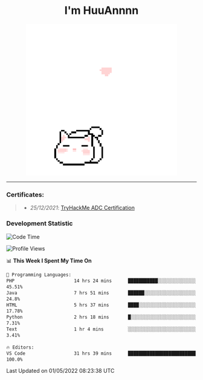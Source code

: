 <h1 align='center'>I'm HuuAnnnn</h1>
<p align="center">
 <img src="cat_intro.gif" />
</p>

___

### Certificates:
>- *25/12/2021*: [TryHackMe ADC Certification](https://tryhackme-certificates.s3-eu-west-1.amazonaws.com/THM-HKVVJOIWJA.png)


### Development Statistic

<!--START_SECTION:waka-->
![Code Time](http://img.shields.io/badge/Code%20Time-142%20hrs%2040%20mins-blue)

![Profile Views](http://img.shields.io/badge/Profile%20Views-19-blue)

📊 **This Week I Spent My Time On** 

```text
💬 Programming Languages: 
PHP                      14 hrs 24 mins      ███████████░░░░░░░░░░░░░░   45.51% 
Java                     7 hrs 51 mins       ██████░░░░░░░░░░░░░░░░░░░   24.8% 
HTML                     5 hrs 37 mins       ████░░░░░░░░░░░░░░░░░░░░░   17.78% 
Python                   2 hrs 18 mins       █░░░░░░░░░░░░░░░░░░░░░░░░   7.31% 
Text                     1 hr 4 mins         ░░░░░░░░░░░░░░░░░░░░░░░░░   3.41%

🔥 Editors: 
VS Code                  31 hrs 39 mins      █████████████████████████   100.0%

```


 Last Updated on 01/05/2022 08:23:38 UTC
<!--END_SECTION:waka-->

